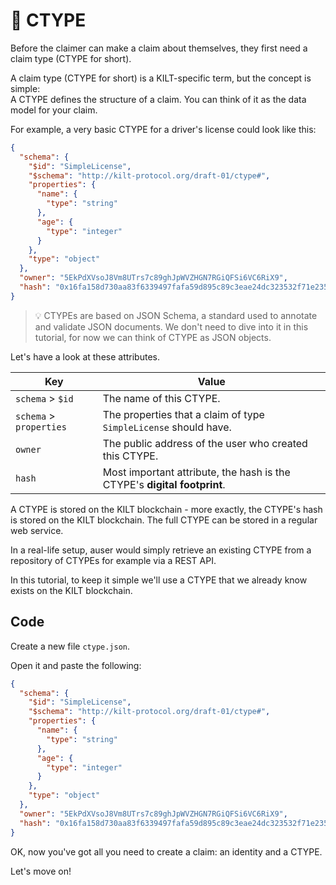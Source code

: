 # 💠 CTYPE

Before the <span class="label-role claimer">claimer</span> can make a claim about themselves, they first need a claim type (CTYPE for short).

A claim type (CTYPE for short) is a KILT-specific term, but the concept is simple:  
A CTYPE defines the structure of a claim. You can think of it as the data model for your claim.

For example, a very basic CTYPE for a driver's license could look like this:

```json
{
  "schema": {
    "$id": "SimpleLicense",
    "$schema": "http://kilt-protocol.org/draft-01/ctype#",
    "properties": {
      "name": {
        "type": "string"
      },
      "age": {
        "type": "integer"
      }
    },
    "type": "object"
  },
  "owner": "5EkPdXVsoJ8Vm8UTrs7c89ghJpWVZHGN7RGiQFSi6VC6RiX9",
  "hash": "0x16fa158d730aa83f6339497fafa59d895c89c3eae24dc323532f71e235824152"
}
```

> 💡 CTYPEs are based on JSON Schema, a standard used to annotate and validate JSON documents. We don't need to dive into it in this tutorial, for now we can think of CTYPE as JSON objects.

Let's have a look at these attributes.

| Key                     | Value                                                                                                                 |
| ----------------------- | --------------------------------------------------------------------------------------------------------------------- |
| `schema` > `$id`        | The name of this CTYPE.                                                                                                |
| `schema` > `properties` | The properties that a claim of type `SimpleLicense` should have.                                                |
| `owner`                 | The public address of the user who created this CTYPE.                                                                 |
| `hash`                  | Most important attribute, the hash is the CTYPE's **digital footprint**. |

A CTYPE is stored on the KILT blockchain - more exactly, the CTYPE's hash is stored on the KILT blockchain.
The full CTYPE can be stored in a regular web service.

In a real-life setup, auser would simply retrieve an existing CTYPE from a repository of CTYPEs for example via a REST API.

In this tutorial, to keep it simple we'll use a CTYPE that we already know exists on the KILT blockchain.

## Code

Create a new file `ctype.json`.

Open it and paste the following:

```json
{
  "schema": {
    "$id": "SimpleLicense",
    "$schema": "http://kilt-protocol.org/draft-01/ctype#",
    "properties": {
      "name": {
        "type": "string"
      },
      "age": {
        "type": "integer"
      }
    },
    "type": "object"
  },
  "owner": "5EkPdXVsoJ8Vm8UTrs7c89ghJpWVZHGN7RGiQFSi6VC6RiX9",
  "hash": "0x16fa158d730aa83f6339497fafa59d895c89c3eae24dc323532f71e235824152"
}
```

OK, now you've got all you need to create a claim: an identity and a CTYPE.

Let's move on!
